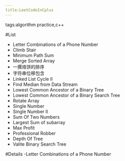 ```yaml
---
title:LeetCodeInCplus
---
```

tags:algorithm practice,c++


#List
- Letter Combinations of a Phone Number
- Climb Stair
- Minimum Path Sum
- Merge Sorted Array
- 一摞烙饼的排序
- 字符串位移包含
- Linked List Cycle II
- Find Median from Data Stream
- Lowest Common Ancestor of a Binary Tree
- Lowest Common Ancestor of a Binary Search Tree
- Rotate Array
- Single Number
- Single Number II
- Sum Of Two Numbers
- Largest Sum of subarray
- Max Profit
- Professional Robber
- Depth Of Tree
- Valite Binary Search Tree

#Details
-Letter Combinations of a Phone Number


